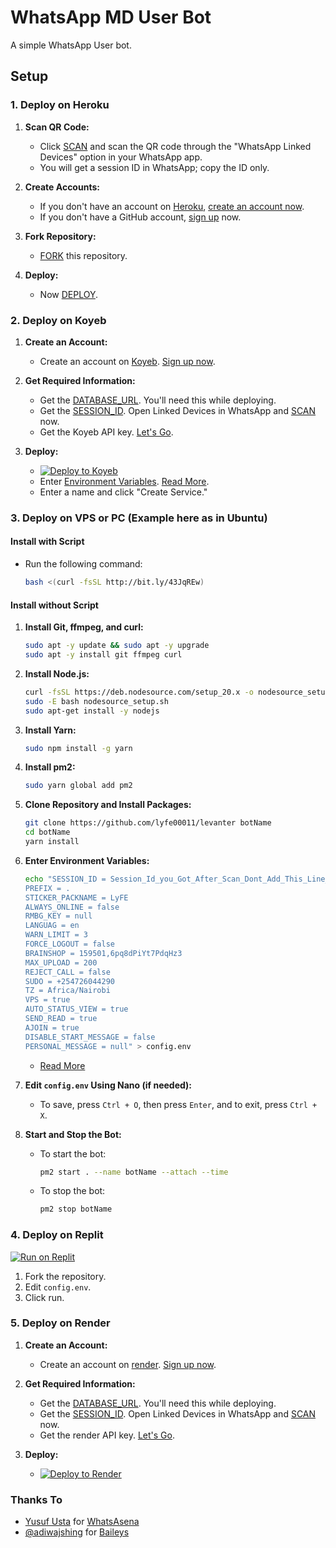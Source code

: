 # WhatsApp MD User Bot

A simple WhatsApp User bot.

## Setup

### 1. Deploy on Heroku

1. **Scan QR Code:**
   - Click [SCAN](https://qr-hazel-alpha.vercel.app/md) and scan the QR code through the "WhatsApp Linked Devices" option in your WhatsApp app.
   - You will get a session ID in WhatsApp; copy the ID only.

2. **Create Accounts:**
   - If you don't have an account on [Heroku](https://signup.heroku.com/), [create an account now](https://signup.heroku.com/).
   - If you don't have a GitHub account, [sign up](https://github.com/join) now.

3. **Fork Repository:**
   - [FORK](https://github.com/lyfe00011/levanter/fork) this repository.

4. **Deploy:**
   - Now [DEPLOY](https://qr-hazel-alpha.vercel.app/heroku).

### 2. Deploy on Koyeb

1. **Create an Account:**
   - Create an account on [Koyeb](https://app.koyeb.com/auth/signup). [Sign up now](https://app.koyeb.com/auth/signup).

2. **Get Required Information:**
   - Get the [DATABASE_URL](https://github.com/lyfe00011/levanter/wiki/DATABASE_URL). You'll need this while deploying.
   - Get the [SESSION_ID](https://qr-hazel-alpha.vercel.app/md). Open Linked Devices in WhatsApp and [SCAN](https://qr-hazel-alpha.vercel.app/md) now.
   - Get the Koyeb API key. [Let's Go](https://app.koyeb.com/account/api).

3. **Deploy:**
   - [![Deploy to Koyeb](https://www.koyeb.com/static/images/deploy/button.svg)](https://qr-hazel-alpha.vercel.app/koyeb)
   - Enter [Environment Variables](https://levanter-plugins.vercel.app/env). [Read More](https://levanter-plugins.vercel.app/env).
   - Enter a name and click "Create Service."

### 3. Deploy on VPS or PC (Example here as in Ubuntu)

#### Install with Script

- Run the following command:
  ```sh
  bash <(curl -fsSL http://bit.ly/43JqREw)
  ```

#### Install without Script

1. **Install Git, ffmpeg, and curl:**
   ```sh
   sudo apt -y update && sudo apt -y upgrade
   sudo apt -y install git ffmpeg curl
   ```

2. **Install Node.js:**
   ```sh
   curl -fsSL https://deb.nodesource.com/setup_20.x -o nodesource_setup.sh
   sudo -E bash nodesource_setup.sh
   sudo apt-get install -y nodejs
   ```

3. **Install Yarn:**
   ```sh
   sudo npm install -g yarn
   ```

4. **Install pm2:**
   ```sh
   sudo yarn global add pm2
   ```

5. **Clone Repository and Install Packages:**
   ```sh
   git clone https://github.com/lyfe00011/levanter botName
   cd botName
   yarn install
   ```

6. **Enter Environment Variables:**
   ```sh
   echo "SESSION_ID = Session_Id_you_Got_After_Scan_Dont_Add_This_Line_If_You_Can_Scan_From_Terminal_Itself
   PREFIX = .
   STICKER_PACKNAME = LyFE
   ALWAYS_ONLINE = false
   RMBG_KEY = null
   LANGUAG = en
   WARN_LIMIT = 3
   FORCE_LOGOUT = false
   BRAINSHOP = 159501,6pq8dPiYt7PdqHz3
   MAX_UPLOAD = 200
   REJECT_CALL = false
   SUDO = +254726044290
   TZ = Africa/Nairobi 
   VPS = true
   AUTO_STATUS_VIEW = true
   SEND_READ = true
   AJOIN = true
   DISABLE_START_MESSAGE = false
   PERSONAL_MESSAGE = null" > config.env
   ```

   - [Read More](https://levanter-plugins.vercel.app/env)

7. **Edit `config.env` Using Nano (if needed):**
   - To save, press `Ctrl + O`, then press `Enter`, and to exit, press `Ctrl + X`.

8. **Start and Stop the Bot:**
   - To start the bot:
     ```sh
     pm2 start . --name botName --attach --time
     ```
   - To stop the bot:
     ```sh
     pm2 stop botName
     ```

### 4. Deploy on Replit

[![Run on Replit](https://replit.com/badge/github/your-repo-owner/your-repo-name)](https://replit.com/@Nightbot2O/whatsapp-bot-md)

1. Fork the repository.
2. Edit `config.env`.
3. Click run.

### 5. Deploy on Render
1. **Create an Account:**
   - Create an account on [render](https://dashboard.render.com/register). [Sign up now](https://dashboard.render.com/register).

2. **Get Required Information:**
   - Get the [DATABASE_URL](https://github.com/lyfe00011/levanter/wiki/DATABASE_URL). You'll need this while deploying.
   - Get the [SESSION_ID](https://qr-hazel-alpha.vercel.app/md). Open Linked Devices in WhatsApp and [SCAN](https://qr-hazel-alpha.vercel.app/md) now.
   - Get the render API key. [Let's Go](https://dashboard.render.com/u/settings#api-keys).

3. **Deploy:**
   - [![Deploy to Render](https://render.com/images/deploy-to-render-button.svg)](https://qr-hazel-alpha.vercel.app/render)
### Thanks To

- [Yusuf Usta](https://github.com/Quiec) for [WhatsAsena](https://github.com/yusufusta/WhatsAsena)
- [@adiwajshing](https://github.com/adiwajshing) for [Baileys](https://github.com/adiwajshing/Baileys)
